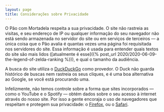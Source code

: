 ```yaml
---
layout: page
title: Considerações sobre Privacidade
---
```


O Pão com Mortadela respeita a sua privacidade. O site não rastreia as visitas, e seu endereço de IP ou qualquer informação do seu navegador não está sendo armazenada no servidor do site ou em serviços de terceiros — a única coisa que o Pão avalia é quantas vezes uma página foi requisitada nos servidores do site. Essa informação é usada para entender quais textos do site são mais lidos ([atualmente é esse]({% post_url 2020/2020-06-09-the-legend-of-zelda-ranking %})), e qual o tamanho da audiência.

A busca do site utiliza o [DuckDuckGo](https://duck.com/) como provedor. O Duck não guarda histórico de buscas nem rastreia os seus cliques, e é uma boa alternativa ao Google, se você está procurando uma.

Infelizmente, não temos controle sobre a forma que sites incorporados — como o YouTube e o Spotify — obtém dados sobre o seu acesso à internet através do nosso site. Por isso a gente encoraja o uso de navegadores que respeitam e protegem sua privacidade: o [Firefox](https://mozilla.org/firefox/), ou o [Safari](https://www.apple.com/safari/).

